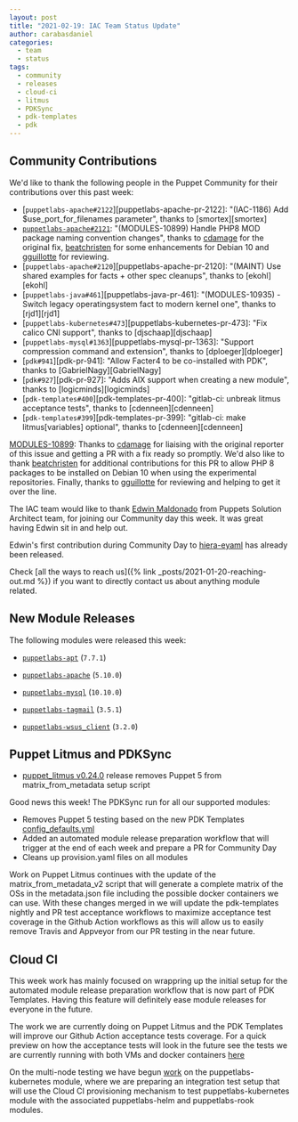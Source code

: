 ```yaml
---
layout: post
title: "2021-02-19: IAC Team Status Update"
author: carabasdaniel
categories:
  - team
  - status
tags:
  - community
  - releases
  - cloud-ci
  - litmus
  - PDKSync
  - pdk-templates
  - pdk
---
```


## Community Contributions

We'd like to thank the following people in the Puppet Community for their contributions over this past week:

- [`puppetlabs-apache#2122`][puppetlabs-apache-pr-2122]: "(IAC-1186) Add $use_port_for_filenames parameter", thanks to [smortex][smortex]
- [`puppetlabs-apache#2121`][puppetlabs-apache-pr-2121]: "(MODULES-10899) Handle PHP8 MOD package naming convention changes", thanks to [cdamage][cdamage] for the original fix, [beatchristen][beatchristen] for some enhancements for Debian 10 and [gguillotte][gguillotte] for reviewing.
- [`puppetlabs-apache#2120`][puppetlabs-apache-pr-2120]: "(MAINT) Use shared examples for facts + other spec cleanups", thanks to [ekohl][ekohl]
- [`puppetlabs-java#461`][puppetlabs-java-pr-461]: "(MODULES-10935) - Switch legacy operatingsystem fact to modern kernel one", thanks to [rjd1][rjd1]
- [`puppetlabs-kubernetes#473`][puppetlabs-kubernetes-pr-473]: "Fix calico CNI support", thanks to [djschaap][djschaap]
- [`puppetlabs-mysql#1363`][puppetlabs-mysql-pr-1363]: "Support compression command and extension", thanks to [dploeger][dploeger]
- [`pdk#941`][pdk-pr-941]: "Allow Facter4 to be co-installed with PDK", thanks to [GabrielNagy][GabrielNagy]
- [`pdk#927`][pdk-pr-927]: "Adds AIX support when creating a new module", thanks to [logicminds][logicminds]
- [`pdk-templates#400`][pdk-templates-pr-400]: "gitlab-ci: unbreak litmus acceptance tests", thanks to [cdenneen][cdenneen]
- [`pdk-templates#399`][pdk-templates-pr-399]: "gitlab-ci: make litmus[variables] optional", thanks to [cdenneen][cdenneen]

[MODULES-10899][MODULES-10899]: Thanks to [cdamage][cdamage] for liaising with the original reporter of this issue and getting a PR with a fix ready so promptly. 
We'd also like to thank [beatchristen][beatchristen] for additional contributions for this PR to allow PHP 8 packages to be installed on Debian 10 when using the experimental repositories.
Finally, thanks to [gguillotte][gguillotte] for reviewing and helping to get it over the line.

The IAC team would like to thank [Edwin Maldonado](https://github.com/mcka1n) from Puppets Solution Architect team, for joining our Community day this week. It was great having Edwin sit in and help out. 

Edwin's first contribution during Community Day to [hiera-eyaml](https://github.com/voxpupuli/hiera-eyaml/pull/313) has already been released. 

Check [all the ways to reach us]({% link _posts/2021-01-20-reaching-out.md %}) if you want to directly contact us about anything module related.

## New Module Releases

The following modules were released this week:

- [`puppetlabs-apt`][puppetlabs-apt] (`7.7.1`)
- [`puppetlabs-apache`][puppetlabs-apache] (`5.10.0`)
- [`puppetlabs-mysql`][puppetlabs-mysql] (`10.10.0`)
- [`puppetlabs-tagmail`][puppetlabs-tagmail] (`3.5.1`)
- [`puppetlabs-wsus_client`][puppetlabs-wsus_client] (`3.2.0`)

  [puppetlabs-apt]: https://github.com/puppetlabs/puppetlabs-apt
  [puppetlabs-apache]: https://github.com/puppetlabs/puppetlabs-apache
  [puppetlabs-mysql]: http://github.com/puppetlabs/puppetlabs-mysql
  [puppetlabs-tagmail]: https://github.com/puppetlabs/puppetlabs-tagmail/
  [puppetlabs-wsus_client]: https://github.com/puppetlabs/puppetlabs-wsus_client

## Puppet Litmus and PDKSync

- [puppet_litmus v0.24.0](https://rubygems.org/gems/puppet_litmus/versions/0.24.0) release removes Puppet 5 from matrix_from_metadata setup script

Good news this week! The PDKSync run for all our supported modules:
- Removes Puppet 5 testing based on the new PDK Templates [config_defaults.yml](https://github.com/puppetlabs/pdk-templates/pull/403)
- Added an automated module release preparation workflow that will trigger at the end of each week and prepare a PR for Community Day
- Cleans up provision.yaml files on all modules

Work on Puppet Litmus continues with the update of the matrix_from_metadata_v2 script that will generate a complete matrix of the OSs in the metadata.json file including the possible docker containers we can use. With these changes merged in we will update the pdk-templates nightly and PR test acceptance workflows to maximize acceptance test coverage in the Github Action workflows as this will allow us to easily remove Travis and Appveyor from our PR testing in the near future. 

## Cloud CI

This week work has mainly focused on wrappring up the initial setup for the automated module release preparation workflow that is now part of PDK Templates. Having this feature will definitely ease module releases for everyone in the future.

The work we are currently doing on Puppet Litmus and the PDK Templates will improve our Github Action acceptance tests coverage. For a quick preview on how the acceptance tests will look in the future see the tests we are currently running with both VMs and docker containers [here](https://github.com/puppetlabs/puppetlabs-testing/pull/346/checks)

On the multi-node testing we have begun [work](https://github.com/puppetlabs/puppetlabs-kubernetes/pull/481) on the puppetlabs-kubernetes module, where we are preparing an integration test setup that will use the Cloud CI provisioning mechanism to test puppetlabs-kubernetes module with the associated puppetlabs-helm and puppetlabs-rook modules. 

[MODULES-10899]: https://tickets.puppetlabs.com/browse/MODULES-10899
[beatchristen]: https://github.com/beatchristen
[cdamage]:       https://github.com/cdamage
[gguillotte]:       https://github.com/gguillotte
[puppetlabs-apache-pr-2121]: https://github.com/puppetlabs/puppetlabs-apache/pull/2124
